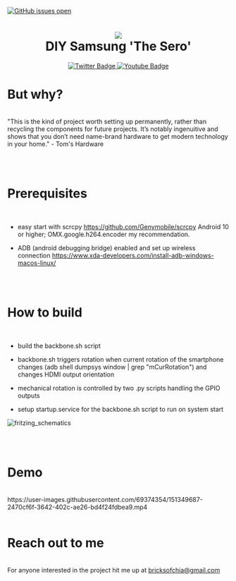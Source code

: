 [![GitHub issues open](https://img.shields.io/github/issues/network-tools/shconfparser.svg?maxAge=25)](https://github.com/network-tools/su77ungr/issues)
<div id="badges" align="center">
    <h1>
    <img src="https://c.tenor.com/0OTlaePR8zYAAAAC/su77ungr-larissa-sero.gif"/> <br>
    DIY Samsung 'The Sero'
    
  </h1>  
  <a href="https://twitter.com/chialisp">
    <img src="https://img.shields.io/badge/Twitter-blue?style=for-the-badge&logo=twitter&logoColor=white" alt="Twitter Badge"/>
  </a>
  <a href="https://www.youtube.com/watch?v=43YDYoeRbvI">
    <img src="https://img.shields.io/badge/YouTube-red?style=for-the-badge&logo=youtube&logoColor=white" alt="Youtube Badge"/>
  </a>
</div>

<h1> But why? </h1>
<br>
"This is the kind of project worth setting up permanently, rather than recycling the components for future projects. It’s notably ingenuitive and shows that you don’t need name-brand hardware to get modern technology in your home." - Tom's Hardware
  
<br><br>

<h1> Prerequisites </h1>
<br>

- easy start with scrcpy https://github.com/Genymobile/scrcpy Android 10 or higher; OMX.google.h264.encoder my recommendation. 

- ADB (android debugging bridge) enabled and set up wireless connection https://www.xda-developers.com/install-adb-windows-macos-linux/


<br><br>
<h1> How to build </h1>
<br>

- build the backbone.sh script

- backbone.sh triggers rotation when current rotation of the smartphone changes (adb shell dumpsys window | grep "mCurRotation") and changes HDMI output orientation

- mechanical rotation is controlled by two .py scripts handling the GPIO outputs

- setup startup.service for the backbone.sh script to run on system start

![fritzing_schematics](https://user-images.githubusercontent.com/69374354/151350150-bf3c5ae8-dfdf-45f4-bf81-3773bc25ae13.png)

<br><br>

<h1> Demo </h1>
<br>
https://user-images.githubusercontent.com/69374354/151349687-2470cf6f-3642-402c-ae26-bd4f24fdbea9.mp4
<br><br>

<h1> Reach out to me </h1>
<br>
For anyone interested in the project hit me up at
  <a href="mailto:bricksofchia@gmail.com">
bricksofchia@gmail.com
  </a>
<br><br>
<!---
su77ungr/su77ungr is a special repository because its `README.md` (this file) appears on your GitHub profile.
You can click the Preview link to take a look at your changes.
--->
